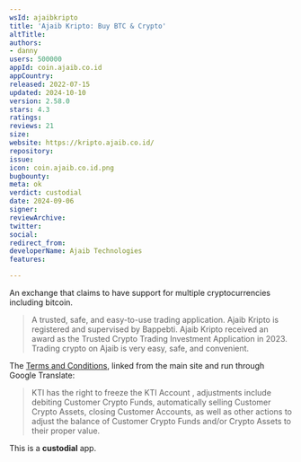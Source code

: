 ```yaml
---
wsId: ajaibkripto
title: 'Ajaib Kripto: Buy BTC & Crypto'
altTitle: 
authors:
- danny
users: 500000
appId: coin.ajaib.co.id
appCountry: 
released: 2022-07-15
updated: 2024-10-10
version: 2.58.0
stars: 4.3
ratings: 
reviews: 21
size: 
website: https://kripto.ajaib.co.id/
repository: 
issue: 
icon: coin.ajaib.co.id.png
bugbounty: 
meta: ok
verdict: custodial
date: 2024-09-06
signer: 
reviewArchive: 
twitter: 
social: 
redirect_from: 
developerName: Ajaib Technologies
features: 

---
```


An exchange that claims to have support for multiple cryptocurrencies including bitcoin.

> A trusted, safe, and easy-to-use trading application. Ajaib Kripto is registered and supervised by Bappebti. Ajaib Kripto received an award as the Trusted Crypto Trading Investment Application in 2023. Trading crypto on Ajaib is very easy, safe, and convenient.

The [Terms and Conditions](https://kripto-login.ajaib.co.id/tnc/coin), linked from the main site and run through Google Translate:

> KTI has the right to freeze the KTI Account , adjustments include debiting Customer Crypto Funds, automatically selling Customer Crypto Assets, closing Customer Accounts, as well as other actions to adjust the balance of Customer Crypto Funds and/or Crypto Assets to their proper value. 

This is a **custodial** app.
